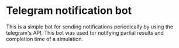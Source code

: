 # Telegram notification bot
This is a simple bot for sending notifications periodically by using the telegram's API.
This bot was used for notifying partial results and completion time of a simulation. 
